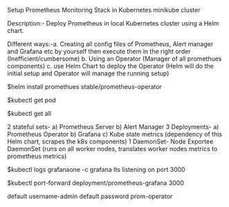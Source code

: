 Setup Prometheus Monitoring Stack in Kubernetes minikube cluster

Description:- Deploy Prometheus in local Kubernetes cluster using a Helm chart.

Different ways:-a. Creating all config files of Prometheus, Alert manager and Grafana etc by yourself then execute them in the right order         (Inefficient/cumbersome)
 b. Using an Operator (Manager of all promethues components)
 c. use Helm Chart to deploy the Operator (Helm will do the initial setup and Operator will manage the running setup)
                 
$helm install promethues stable/prometheus-operator

$kubectl get pod

$kubectl get all

2 stateful sets- a) Prometheus Server b) Alert Manager
3 Deployments- a) Prometheus Operator b) Grafana c) Kube state metrics (dependency of this Helm chart, scrapes the k8s components)
1 DaemonSet- Node Exportee DaemonSet (runs on all worker nodes, translates worker nodes metrics to prometheus metrics)


$kubectl logs grafanaone -c grafana
Its listening on port 3000

$kubectl port-forward deployment/prometheus-grafana 3000

default username-admin
default password prom-operator
